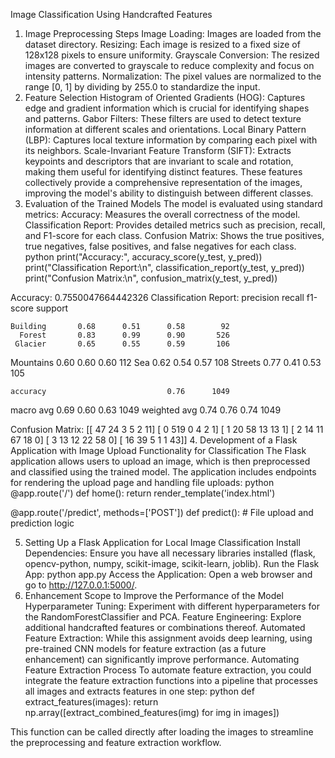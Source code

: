 Image Classification Using Handcrafted Features
1. Image Preprocessing Steps
Image Loading: Images are loaded from the dataset directory.
Resizing: Each image is resized to a fixed size of 128x128 pixels to ensure uniformity.
Grayscale Conversion: The resized images are converted to grayscale to reduce complexity and focus on intensity patterns.
Normalization: The pixel values are normalized to the range [0, 1] by dividing by 255.0 to standardize the input.
2. Feature Selection
Histogram of Oriented Gradients (HOG): Captures edge and gradient information which is crucial for identifying shapes and patterns.
Gabor Filters: These filters are used to detect texture information at different scales and orientations.
Local Binary Pattern (LBP): Captures local texture information by comparing each pixel with its neighbors.
Scale-Invariant Feature Transform (SIFT): Extracts keypoints and descriptors that are invariant to scale and rotation, making them useful for identifying distinct features.
These features collectively provide a comprehensive representation of the images, improving the model's ability to distinguish between different classes.
3. Evaluation of the Trained Models
The model is evaluated using standard metrics:
Accuracy: Measures the overall correctness of the model.
Classification Report: Provides detailed metrics such as precision, recall, and F1-score for each class.
Confusion Matrix: Shows the true positives, true negatives, false positives, and false negatives for each class.
python
print("Accuracy:", accuracy_score(y_test, y_pred))
print("Classification Report:\n", classification_report(y_test, y_pred))
print("Confusion Matrix:\n", confusion_matrix(y_test, y_pred))

Accuracy: 0.7550047664442326
Classification Report:
               precision    recall  f1-score   support

    Building       0.68      0.51      0.58        92
      Forest       0.83      0.99      0.90       526
     Glacier       0.65      0.55      0.59       106
   Mountains       0.60      0.60      0.60       112
         Sea       0.62      0.54      0.57       108
     Streets       0.77      0.41      0.53       105

    accuracy                           0.76      1049
   macro avg       0.69      0.60      0.63      1049
weighted avg       0.74      0.76      0.74      1049

Confusion Matrix:
 [[ 47  24   3   5   2  11]
 [  0 519   0   4   2   1]
 [  1  20  58  13  13   1]
 [  2  14  11  67  18   0]
 [  3  13  12  22  58   0]
 [ 16  39   5   1   1  43]]
4. Development of a Flask Application with Image Upload Functionality for Classification
The Flask application allows users to upload an image, which is then preprocessed and classified using the trained model. The application includes endpoints for rendering the upload page and handling file uploads:
python
@app.route('/')
def home():
    return render_template('index.html')

@app.route('/predict', methods=['POST'])
def predict():
    # File upload and prediction logic


5. Setting Up a Flask Application for Local Image Classification
Install Dependencies: Ensure you have all necessary libraries installed (flask, opencv-python, numpy, scikit-image, scikit-learn, joblib).
Run the Flask App: python app.py
Access the Application: Open a web browser and go to http://127.0.0.1:5000/.
6. Enhancement Scope to Improve the Performance of the Model
Hyperparameter Tuning: Experiment with different hyperparameters for the RandomForestClassifier and PCA.
Feature Engineering: Explore additional handcrafted features or combinations thereof.
Automated Feature Extraction: While this assignment avoids deep learning, using pre-trained CNN models for feature extraction (as a future enhancement) can significantly improve performance.
Automating Feature Extraction Process
To automate feature extraction, you could integrate the feature extraction functions into a pipeline that processes all images and extracts features in one step:
python
def extract_features(images):
    return np.array([extract_combined_features(img) for img in images])

This function can be called directly after loading the images to streamline the preprocessing and feature extraction workflow.

